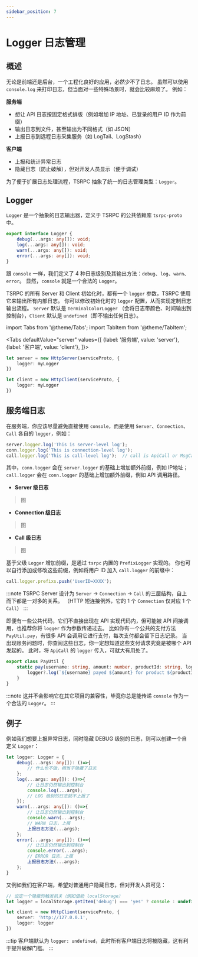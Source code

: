 ```yaml
---
sidebar_position: 7
---
```


# Logger 日志管理

## 概述

无论是前端还是后台，一个工程化良好的应用，必然少不了日志。
虽然可以使用 `console.log` 来打印日志，但当面对一些特殊场景时，就会比较麻烦了。
例如：

**服务端**
- 想让 API 日志按固定格式排版（例如增加 IP 地址、已登录的用户 ID 作为前缀）
- 输出日志到文件，甚至输出为不同格式（如 JSON）
- 上报日志到远程日志采集服务（如 LogTail、LogStash）

**客户端**
- 上报和统计异常日志
- 隐藏日志（防止破解），但对开发人员显示（便于调试）

为了便于扩展日志处理流程，TSRPC 抽象了统一的日志管理类型：`Logger`。

## Logger

`Logger` 是一个抽象的日志输出器，定义于 TSRPC 的公共依赖库 `tsrpc-proto` 中。

```ts
export interface Logger {
    debug(...args: any[]): void;
    log(...args: any[]): void;
    warn(...args: any[]): void;
    error(...args: any[]): void;
}
```

跟 `console` 一样，我们定义了 4 种日志级别及其输出方法：`debug`、`log`、`warn`、`error`。
显然，`console` 就是一个合法的 `Logger`。

TSRPC 的所有 Server 和 Client 初始化时，都有一个 `logger` 参数，TSRPC 使用它来输出所有内部日志。
你可以修改初始化时的 `logger` 配置，从而实现定制日志输出流程。
`Server` 默认是 `TerminalColorLogger` （会将日志带颜色、时间输出到控制台），`Client` 默认是 `undefined`（即不输出任何日志）。

import Tabs from '@theme/Tabs';
import TabItem from '@theme/TabItem';

<Tabs
  defaultValue="server"
  values={[
    {label: '服务端', value: 'server'},
    {label: '客户端', value: 'client'},
  ]}>
  
  <TabItem value="server">

```ts
let server = new HttpServer(serviceProto, {
    logger: myLogger
})
```

  </TabItem>

  <TabItem value="client">

```ts
let client = new HttpClient(serviceProto, {
    logger: myLogger
})
```

  </TabItem>
</Tabs>

## 服务端日志

在服务端，你应该尽量避免直接使用 `console`，而是使用 `Server`、`Connection`、`Call` 各自的 `logger`，例如：

```ts
server.logger.log('This is server-level log');
conn.logger.log('This is connection-level log');
call.logger.log('This is call-level log');  // call is ApiCall or MsgCall
```

其中，`conn.logger` 会在 `server.logger` 的基础上增加额外前缀，例如 IP地址；
`call.logger` 会在 `conn.logger` 的基础上增加额外前缀，例如 API 调用路径。

- **Server 级日志**
> 图
- **Connection 级日志**
> 图
- **Call 级日志**
> 图

基于父级 `Logger` 增加前缀，是通过 `tsrpc` 内置的 `PrefixLogger` 实现的。
你也可以自行添加或修改这些前缀，例如将用户 ID 加入 `call.logger` 的前缀中：

```ts
call.logger.prefixs.push('UserID=XXXX');
```

:::note
TSRPC Server 设计为 `Server` -> `Connection` -> `Call` 的三层结构，自上而下都是一对多的关系。
（HTTP 短连接例外，它的 1 个 `Connection` 仅对应 1 个 `Call`）
:::

即便有一些公共代码，它们不直接出现在 API 实现代码内，但可能被 API 间接调用，也推荐你将 `logger` 作为参数传递过去。
比如你有一个公共的支付方法 `PayUtil.pay`，有很多 API 会调用它进行支付，每次支付都会留下日志记录。
当出现账务问题时，你查阅这些日志，你一定想知道这些支付请求究竟是被哪个 API 发起的。
此时，将 `ApiCall` 的 `logger` 传入，可就大有用处了。

```ts
export class PayUtil {
    static pay(username: string, amount: number, productId: string, logger?: Logger){
        logger?.log(`${username} payed ${amount} for product ${productId}`)
    }
}
```

:::note
这并不会影响它在其它项目的兼容性，毕竟你总是能传递 `console` 作为一个合法的 `Logger`。
:::

## 例子

例如我们想要上报异常日志，同时隐藏 DEBUG 级别的日志，则可以创建一个自定义 `Logger`：

```ts
let logger: Logger = {
    debug(...args: any[]): ()=>{
        // 什么也不做，相当于隐藏了日志
    };
    log(...args: any[]): ()=>{
        // 让日志仍然输出到控制台
        console.log(...args);
        // LOG 级别的日志就不上报了
    });
    warn(...args: any[]): ()=>{
        // 让日志仍然输出到控制台
        console.warn(...args);
        // WARN 日志，上报
        上报日志方法(...args);
    };
    error(...args: any[]): ()=>{
        // 让日志仍然输出到控制台
        console.error(...args);
        // ERROR 日志，上报
        上报日志方法(...args);
    };
}
```

又例如我们在客户端，希望对普通用户隐藏日志，但对开发人员可见：

```ts
// 设定一个隐蔽的触发机关（例如借助 localStorage）
let logger = localStorage.getItem('debug') === 'yes' ? console : undefined;

let client = new HttpClient(serviceProto, {
    server: 'http://127.0.0.1',
    logger: logger
})
```

:::tip
客户端默认为 `logger: undefined`，此时所有客户端日志将被隐藏，这有利于提升破解门槛。
:::